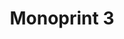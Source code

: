 ---
ee_id: '215'
site: '1'
type: '2'
url: 2008-014-monoprint-3
title: Monoprint 3
year: '2008'
display_year: '2008'
medium: Unique three-color process silkscreen on custom watermarked paper
dims: 42 x 32 inches
pitch: Poorly done C-M-Y silkscreens.
ps: ''
live_url: ''
related: ''
youtube: ''
related_code: ''
imgs: Monoprint-3-2008-014-full-press-ih.jpg
subheading: ''
download: ''
add_credit: ''
commission: ''
layout: things-i-made
---